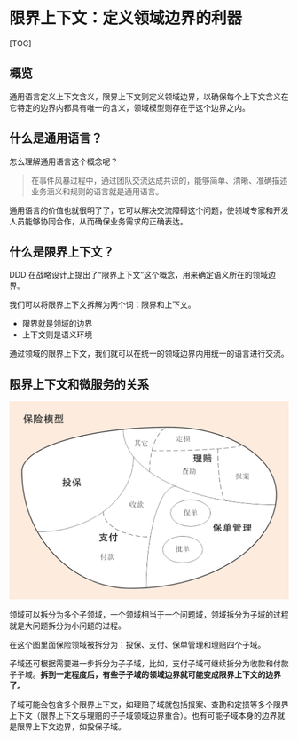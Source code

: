 # 限界上下文：定义领域边界的利器

[TOC]

## 概览

通用语言定义上下文含义，限界上下文则定义领域边界，以确保每个上下文含义在它特定的边界内都具有唯一的含义，领域模型则存在于这个边界之内。

## 什么是通用语言？

怎么理解通用语言这个概念呢？

> 在事件风暴过程中，通过团队交流达成共识的，能够简单、清晰、准确描述业务涵义和规则的语言就是通用语言。

通用语言的价值也就很明了了，它可以解决交流障碍这个问题，使领域专家和开发人员能够协同合作，从而确保业务需求的正确表达。

## 什么是限界上下文？

DDD 在战略设计上提出了“限界上下文”这个概念，用来确定语义所在的领域边界。

我们可以将限界上下文拆解为两个词：限界和上下文。

- 限界就是领域的边界
- 上下文则是语义环境

通过领域的限界上下文，我们就可以在统一的领域边界内用统一的语言进行交流。

## 限界上下文和微服务的关系

![](assets/4c26f42d035da0cd5cbe1f25c48c205b.webp)

领域可以拆分为多个子领域，一个领域相当于一个问题域，领域拆分为子域的过程就是大问题拆分为小问题的过程。

在这个图里面保险领域被拆分为：投保、支付、保单管理和理赔四个子域。

子域还可根据需要进一步拆分为子子域，比如，支付子域可继续拆分为收款和付款子子域。**拆到一定程度后，有些子子域的领域边界就可能变成限界上下文的边界了。**

子域可能会包含多个限界上下文，如理赔子域就包括报案、查勘和定损等多个限界上下文（限界上下文与理赔的子子域领域边界重合）。也有可能子域本身的边界就是限界上下文边界，如投保子域。

